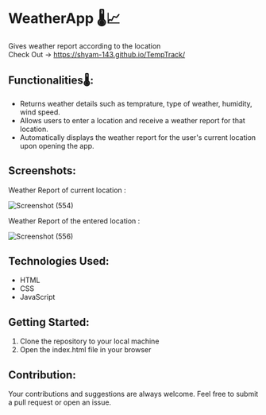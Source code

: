 # WeatherApp 🌡📈
Gives weather report according to the location </br>
Check Out -> https://shyam-143.github.io/TempTrack/

## Functionalities🌡:
* Returns weather details such as temprature, type of weather, humidity, wind speed.</br>
* Allows users to enter a location and receive a weather report for that location.</br>
* Automatically displays the weather report for the user's current location upon opening the app.</br>

## Screenshots:
Weather Report of current location :

![Screenshot (554)](https://user-images.githubusercontent.com/68998355/115188212-39ffbd00-a102-11eb-8400-e179b45e438a.png)

Weather Report of the entered location :

![Screenshot (556)](https://user-images.githubusercontent.com/68998355/115188290-5996e580-a102-11eb-8e42-f7ff50be3f53.png)

## Technologies Used:
* HTML <br>
* CSS <br>
* JavaScript <br>

## Getting Started:
1. Clone the repository to your local machine
2. Open the index.html file in your browser

## Contribution:

Your contributions and suggestions are always welcome. Feel free to submit a pull request or open an issue.
